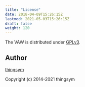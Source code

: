```yaml
---
title: "License"
date: 2018-04-09T15:26:15Z
lastmod: 2021-05-03T15:26:15Z
draft: false
weight: 120
---
```


The VAW is distributed under [GPLv3](https://www.gnu.org/licenses/gpl-3.0.html).

## Author

[thingsym](https://github.com/thingsym)

Copyright (c) 2014-2021 thingsym
